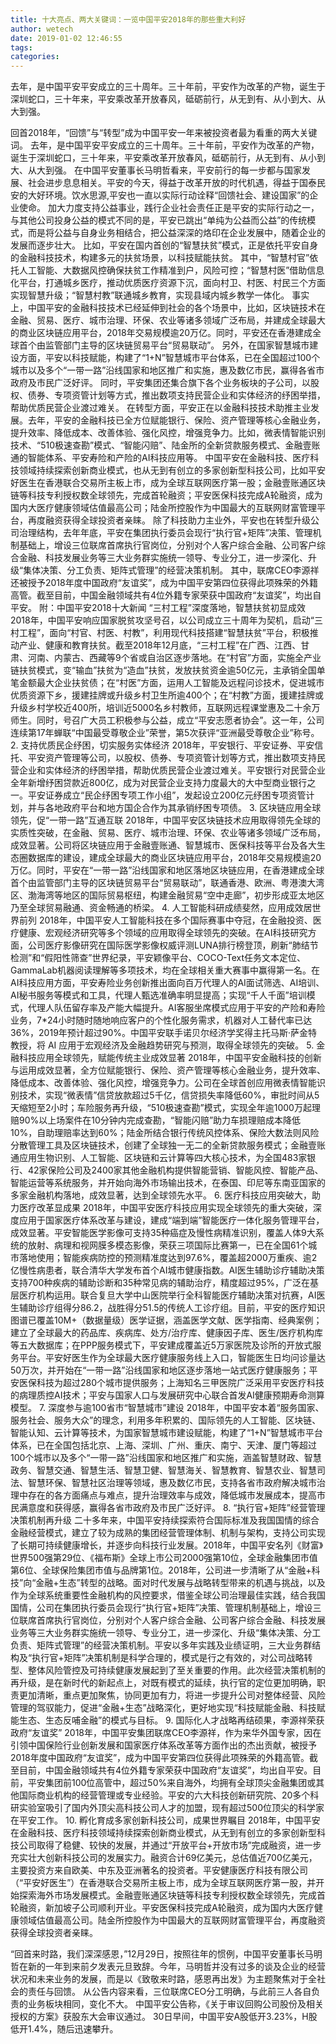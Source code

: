 ```yaml
---
title: 十大亮点、两大关键词：一览中国平安2018年的那些重大利好
author: wetech
date: 2019-01-02 12:46:55
tags: 
categories: 
---
```

去年，是中国平安平安成立的三十周年。三十年前，平安作为改革的产物，诞生于深圳蛇口，三十年来，平安乘改革开放春风，砥砺前行，从无到有、从小到大、从大到强。
<!-- more -->
回首2018年，“回馈”与“转型”成为中国平安一年来被投资者最为看重的两大关键词。
去年，是中国平安平安成立的三十周年。三十年前，平安作为改革的产物，诞生于深圳蛇口，三十年来，平安乘改革开放春风，砥砺前行，从无到有、从小到大、从大到强。
在中国平安董事长马明哲看来，平安前行的每一步都与国家发展、社会进步息息相关。平安的今天，得益于改革开放的时代机遇，得益于国泰民安的大好环境。饮水思源,平安也一直以实际行动诠释“回馈社会、建设国家”的企业使命。
加大力度支持公益事业，践行企业社会责任正是平安的实际行动之一，与其他公司投身公益的模式不同的是，平安已跳出“单纯为公益而公益”的传统模式，而是将公益与自身业务相结合，把公益深深的烙印在企业发展中，随着企业的发展而逐步壮大。
比如，平安在国内首创的“智慧扶贫”模式，正是依托平安自身的金融科技技术，构建多元的扶贫场景，以科技赋能扶贫。
其中，“智慧村官”依托人工智能、大数据风控确保扶贫工作精准到户，风险可控；“智慧村医”借助信息化平台，打通城乡医疗，推动优质医疗资源下沉，面向村卫、村医、村民三个方面实现智慧升级；“智慧村教”联通城乡教育，实现县域内城乡教学一体化。
事实上，中国平安的金融科技技术已经延伸到社会的各个场景中，比如，区块链技术在金融、贸易、医疗、城市治理、环保、农业等诸多领域广泛布局，并建成全球最大的商业区块链应用平台，2018年交易规模逾20万亿。同时，平安还在香港建成全球首个由监管部门主导的区块链贸易平台“贸易联动”。
另外，在国家智慧城市建设方面，平安以科技赋能，构建了“1+N”智慧城市平台体系，已在全国超过100个城市以及多个“一带一路”沿线国家和地区推广和实施，惠及数亿市民，赢得各省市政府及市民广泛好评。
同时，平安集团还集合旗下各个业务板块的子公司，以股权、债券、专项资管计划等方式，推出数项支持民营企业和实体经济的纾困举措，帮助优质民营企业渡过难关。
在转型方面，平安正在以金融科技技术助推主业发展。去年，平安的金融科技已全方位赋能银行、保险、资产管理等核心金融业务，提升效率、降低成本、改善体验、强化风控，增强竞争力。比如，微表情智能识别技术、“510极速查勘”模式、“智能闪赔”、陆金所的全新贷款服务模式、金融壹账通的智能体系、平安寿险和产险的AI科技应用等。
中国平安在金融科技、医疗科技领域持续探索创新商业模式，也从无到有创立的多家创新型科技公司，比如平安好医生在香港联合交易所主板上市，成为全球互联网医疗第一股；金融壹账通区块链等科技专利授权数全球领先，完成首轮融资；平安医保科技完成A轮融资，成为国内大医疗健康领域估值最高公司；陆金所控股作为中国最大的互联网财富管理平台，再度融资获得全球投资者亲睐。
除了科技助力主业外，平安也在转型升级公司治理结构，去年年底，平安在集团执行委员会现行“执行官+矩阵”决策、管理机制基础上，增设三位联席首席执行官岗位，分别对个人客户综合金融、公司客户综合金融、科技发展业务等三大业务群实施统一领导、专业分工，进一步深化、升级“集体决策、分工负责、矩阵式管理”的经营决策机制。
其中，联席CEO李源祥还被授予2018年度中国政府“友谊奖”，成为中国平安第四位获得此项殊荣的外籍高管。截至目前，中国金融领域共有4位外籍专家荣获中国政府“友谊奖”，均出自平安。
附：中国平安2018十大新闻
“三村工程”深度落地，智慧扶贫初显成效
2018年，中国平安响应国家脱贫攻坚号召，以公司成立三十周年为契机，启动“三村工程”，面向“村官、村医、村教”，利用现代科技搭建“智慧扶贫”平台，积极推动产业、健康和教育扶贫。截至2018年12月底，“三村工程”在广西、江西、甘肃、河南、内蒙古、西藏等9个省或自治区逐步落地。在“村官”方面，实施全产业链扶贫模式，变“输血”扶贫为“造血”扶贫，发放扶贫资金逾50亿元，主承销全国单笔金额最大企业扶贫债；在“村医”方面，运用人工智能及远程问诊技术，促进城市优质资源下乡，援建挂牌或升级乡村卫生所逾400个；在“村教”方面，援建挂牌或升级乡村学校近400所，培训近5000名乡村教师，互联网远程课堂惠及二十余万师生。同时，号召广大员工积极参与公益，成立“平安志愿者协会”。这一年，公司连续第17年蝉联“中国最受尊敬企业”荣誉，第5次获评“亚洲最受尊敬企业”称号。
2. 支持优质民企纾困，切实服务实体经济
2018年，平安银行、平安证券、平安信托、平安资产管理等公司，以股权、债券、专项资管计划等方式，推出数项支持民营企业和实体经济的纾困举措，帮助优质民营企业渡过难关。平安银行对民营企业全年新增纾困贷款近800亿，成为对民营企业支持力度最大的大中型商业银行之一。平安证券成立“民企纾困专项工作小组”，发起设立200亿元纾困专项资管计划，并与各地政府平台和地方国企合作为其承销纾困专项债。
3. 区块链应用全球领先，促“一带一路”互通互联
2018年，中国平安区块链技术应用取得领先全球的实质性突破，在金融、贸易、医疗、城市治理、环保、农业等诸多领域广泛布局，成效显著。公司将区块链应用于金融壹账通、智慧城市、医保科技等平台及各大生态圈数据库的建设，建成全球最大的商业区块链应用平台，2018年交易规模逾20万亿。同时，平安在“一带一路”沿线国家和地区落地区块链应用，在香港建成全球首个由监管部门主导的区块链贸易平台“贸易联动”，联通香港、欧洲、粤港澳大湾区、渤海湾等地区的国际贸易枢纽，构建金融贸易“空中走廊”，初步形成亚太地区乃至全球贸易融通、资金畅通的桥梁。
4. 人工智能科研成绩斐然，应用成效居世界前列
2018年，中国平安人工智能科技在多个国际赛事中夺冠，在金融投资、医疗健康、宏观经济研究等多个领域的应用取得全球领先的突破。在AI科技研究方面，公司医疗影像研究在国际医学影像权威评测LUNA排行榜登顶，刷新“肺结节检测”和“假阳性筛查”世界纪录，平安颖像平台、COCO-Text任务文本定位、GammaLab机器阅读理解等多项技术，均在全球相关重大赛事中赢得第一名。在AI科技应用方面，平安寿险业务创新推出面向百万代理人的AI面试筛选、AI培训、AI秘书服务等模式和工具，代理人甄选准确率明显提高；实现“千人千面”培训模式，代理人队伍留存率及产能大幅提升。AI客服坐席模式应用于平安的产险和寿险业务，7*24小时随时随地响应客户的个性化服务需求，机器对人工替代率已达36%，2019年预计超过90%。中国平安联手诺贝尔经济学奖得主托马斯·萨金特教授，将 AI 应用于宏观经济及金融趋势研究与预测，取得全球领先的突破。
5. 金融科技应用全球领先，赋能传统主业成效显著
2018年，中国平安金融科技的创新与运用成效显著，全方位赋能银行、保险、资产管理等核心金融业务，提升效率、降低成本、改善体验、强化风控，增强竞争力。公司在全球首创应用微表情智能识别技术，实现“微表情”信贷放款超过5千亿，信贷损失率降低60%，审批时间从5天缩短至2小时；车险服务再升级，“510极速查勘”模式，实现全年逾1000万起理赔90%以上场案件在10分钟内完成查勘，“智能闪赔”助力车损理赔成本降低10%，自助理赔率达到60%；陆金所结合银行传统风控体系、保险大数法则风险分散管理工具及区块链技术，创建了全球独一无二的全新贷款服务模式；金融壹账通应用生物识别、人工智能、区块链和云计算等四大核心技术，为全国483家银行、42家保险公司及2400家其他金融机构提供智能营销、智能风控、智能产品、智能运营等系统服务，并开始向海外市场输出技术，在泰国、印尼等东南亚国家的多家金融机构落地，成效显著，达到全球领先水平。
6. 医疗科技应用突破大，助力医疗改革显成果
2018年，中国平安医疗科技应用实现全球领先的重大突破，深度应用于国家医疗体系改革与建设，建成“端到端”智能医疗一体化服务管理平台，成效显著。平安智能医学影像可支持35种癌症及慢性病精准识别，覆盖人体9大系统的放射、病理和视网膜多模态影像，荣获三项国际比赛第一，已在全国61个城市落地使用；智能疾病防控的预测精准度达到97.6%，覆盖超2000万重疾、逾2亿慢性病患者，联合清华大学发布首个AI城市健康指数。AI医生辅助诊疗辅助决策支持700种疾病的辅助诊断和35种常见病的辅助治疗，精度超过95%，广泛在基层医疗机构运用。联合复旦大学中山医院举行全科智能医疗辅助决策对抗赛，AI医生辅助诊疗组得分86.2，战胜得分51.5的传统人工诊疗组。目前，平安的医疗知识图谱已覆盖10M+（数据量级）医学证据，涵盖医学文献、医学指南、经典案例；建立了全球最大的药品库、疾病库、处方/治疗库、健康因子库、医生/医疗机构库等五大数据库；在PPP服务模式下，平安建成覆盖近5万家医院及诊所的开放式服务平台。平安好医生作为全球最大医疗健康服务线上入口，智能医生日均问诊量达50万次，并开始在“一带一路”沿线国家和地区逐步落地一站式医疗健康服务；平安医保科技为超过280个城市提供服务；上海知名三甲医院广泛采用平安医疗科技的病理质控AI技术；平安与国家人口与发展研究中心联合首发AI健康预期寿命测算模型。
7. 深度参与逾100省市“智慧城市”建设
2018年，中国平安本着“服务国家、服务社会、服务大众”的理念，利用多年积累的、国际领先的人工智能、区块链、智能认知、云计算等技术，为国家智慧城市建设赋能，构建了“1+N”智慧城市平台体系，已在全国包括北京、上海、深圳、广州、重庆、南宁、天津、厦门等超过100个城市以及多个“一带一路”沿线国家和地区推广和实施，涵盖智慧财政、智慧政务、智慧交通、智慧生活、智慧卫健、智慧海关、智慧教育、智慧农业、智慧司法、智慧环保、智慧社区治理等领域，惠及数亿市民，支持各省市政府解决城市治理中存在的各方面痛点与难点，提升治理效率与成效，降低城市发展成本，提高市民满意度和获得感，赢得各省市政府及市民广泛好评。
8. “执行官+矩阵”经营管理决策机制再升级
二十多年来，中国平安持续探索符合国际标准及我国国情的综合金融经营模式，建立了较为成熟的集团经营管理体制、机制与架构，支持公司实现了长期可持续健康增长，并逐步向科技行业发展。2018年，中国平安名列《财富》世界500强第29位、《福布斯》全球上市公司2000强第10位，全球金融集团市值第6位、全球保险集团市值与品牌第1位。2018年，公司进一步清晰了从“金融+科技”向“金融+生态”转型的战略。面对时代发展与战略转型带来的机遇与挑战，以及作为全球系统重要性金融机构的风控要求，借鉴全球公司治理最佳实践，结合我国国情，公司在集团执行委员会现行“执行官+矩阵”决策、管理机制基础上，增设三位联席首席执行官岗位，分别对个人客户综合金融、公司客户综合金融、科技发展业务等三大业务群实施统一领导、专业分工，进一步深化、升级“集体决策、分工负责、矩阵式管理”的经营决策机制。平安以多年实践及业绩证明，三大业务群结构及“执行官+矩阵”决策机制是科学合理的，模式是行之有效的，对公司战略转型、整体风险管控及可持续健康发展起到了至关重要的作用。此次经营决策机制的再升级，是在新时代的新起点上，对既有模式的延续，执行官的定位更加明确，职责更加清晰，重点更加聚焦，协同更加有力，将进一步提升公司对整体经营、风险管理的驾驭能力，促进“金融+生态”战略深化，更好地实现“科技赋能金融、科技赋能生态、生态反哺金融”的模式与目标。
9. 国际化人才战略再结硕果，李源祥荣获政府“友谊奖”
2018年，中国平安集团联席CEO李源祥，作为来华外国专家，因在引领中国保险行业创新发展和国家医疗体系改革等方面作出的杰出贡献，被授予2018年度中国政府“友谊奖”，成为中国平安第四位获得此项殊荣的外籍高管。截至目前，中国金融领域共有4位外籍专家荣获中国政府“友谊奖”，均出自平安。目前，平安集团前100位高管中，超过50%来自海外，均拥有全球顶尖金融集团或其他国际商业机构的经营管理或专业经验。平安的六大科技创新研究院、20多个科研实验室吸引了国内外顶尖高科技公司人才的加盟，现有超过500位顶尖的科学家在平安工作。
10. 孵化育成多家创新科技公司，成果世界瞩目
2018年，中国平安在金融科技、医疗科技领域持续探索创新商业模式，从无到有创立的多家创新型科技公司取得了稳健、较快的发展，并通过“开放平台+开放市场”完成融资，进一步充实壮大创新科技公司的发展实力。融资合计69亿美元，总估值近700亿美元，主要投资方来自欧美、中东及亚洲著名的投资者。平安健康医疗科技有限公司（“平安好医生”）在香港联合交易所主板上市，成为全球互联网医疗第一股，并开始探索海外市场发展模式。金融壹账通区块链等科技专利授权数全球领先，完成首轮融资，新加坡子公司顺利开业。平安医保科技完成A轮融资，成为国内大医疗健康领域估值最高公司。陆金所控股作为中国最大的互联网财富管理平台，再度融资获得全球投资者亲睐。
 
 
“回首来时路，我们深深感恩，”12月29日，按照往年的惯例，中国平安董事长马明哲在新的一年到来前夕发表元旦致辞。今年，马明哲并没有过多的谈及企业的经营状况和未来业务的发展，而是以《致敬来时路，感恩再出发》为主题聚焦对于全社会的责任与回馈。
从公告内容来看，三位联席CEO分工明确，与此前三人各自负责的业务板块相同，变化不大。
中国平安公告称，《关于审议回购公司股份及相关授权的方案》获股东大会审议通过。 
30日早间，中国平安A股低开3.23%，H股低开1.4%，随后迅速攀升。

